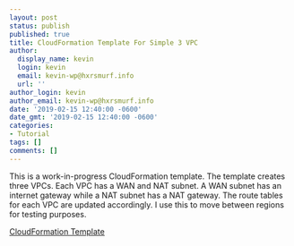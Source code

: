 ```yaml
---
layout: post
status: publish
published: true
title: CloudFormation Template For Simple 3 VPC
author:
  display_name: kevin
  login: kevin
  email: kevin-wp@hxrsmurf.info
  url: ''
author_login: kevin
author_email: kevin-wp@hxrsmurf.info
date: '2019-02-15 12:40:00 -0600'
date_gmt: '2019-02-15 12:40:00 -0600'
categories:
- Tutorial
tags: []
comments: []
---
```


This is a work-in-progress CloudFormation template. The template creates three VPCs. Each VPC has a WAN and NAT subnet. A WAN subnet has an internet gateway while a NAT subnet has a NAT gateway. The route tables for each VPC are updated accordingly. I use this to move between regions for testing purposes. 

[CloudFormation Template]({{site.mediaurl}}/cloudformation/simple-3-vpc.json)